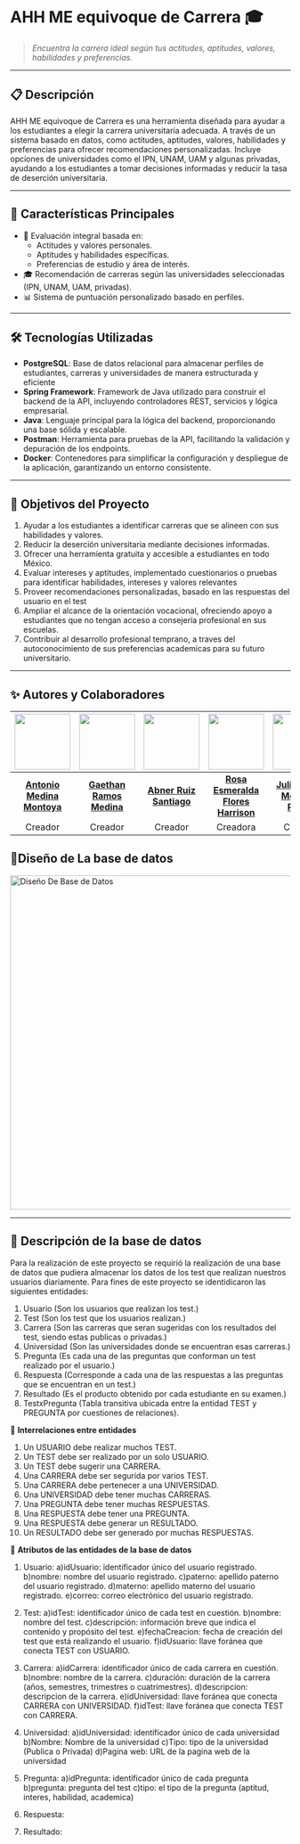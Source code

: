 # **AHH ME equivoque de Carrera** 🎓  
> _Encuentra la carrera ideal según tus actitudes, aptitudes, valores, habilidades y preferencias._

---

## 📋 **Descripción**  
AHH ME equivoque de Carrera es una herramienta diseñada para ayudar a los estudiantes a elegir la carrera universitaria adecuada. A través de un sistema basado en datos,  como actitudes, aptitudes, valores, habilidades y preferencias para ofrecer recomendaciones personalizadas. Incluye opciones de universidades como el IPN, UNAM, UAM y algunas privadas, ayudando a los estudiantes a tomar decisiones informadas y reducir la tasa de deserción universitaria.

---

## 🚀 **Características Principales**  
- 🧠 Evaluación integral basada en:
  - Actitudes y valores personales.
  - Aptitudes y habilidades específicas.
  - Preferencias de estudio y área de interés.
- 🎓 Recomendación de carreras según las universidades seleccionadas (IPN, UNAM, UAM, privadas).
- 📊 Sistema de puntuación personalizado basado en perfiles.

---

## 🛠️ **Tecnologías Utilizadas**  
- **PostgreSQL**: Base de datos relacional para almacenar perfiles de estudiantes, carreras y universidades de manera estructurada y eficiente  
- **Spring Framework**: Framework de Java utilizado para construir el backend de la API, incluyendo controladores REST, servicios y lógica empresarial.
- **Java**: Lenguaje principal para la lógica del backend, proporcionando una base sólida y escalable.
- **Postman**: Herramienta para pruebas de la API, facilitando la validación y depuración de los endpoints. 
- **Docker**: Contenedores para simplificar la configuración y despliegue de la aplicación, garantizando un entorno consistente.

---


## 🎯 **Objetivos del Proyecto**  
1. Ayudar a los estudiantes a identificar carreras que se alineen con sus habilidades y valores.  
2. Reducir la deserción universitaria mediante decisiones informadas.  
3. Ofrecer una herramienta gratuita y accesible a estudiantes en todo México.
4. Evaluar intereses y aptitudes, implementado cuestionarios o pruebas para identificar habilidades, intereses y valores relevantes
5. Proveer recomendaciones personalizadas, basado en las respuestas del usuario en el test
6. Ampliar el alcance de la orientación vocacional, ofreciendo apoyo a estudiantes que no tengan acceso a consejería profesional en sus escuelas.
7. Contribuir al desarrollo profesional temprano, a traves del autoconocimiento de sus preferencias academicas para su futuro universitario.

---
## ✨ **Autores y Colaboradores**  

| <img src="https://github.com/Tony0619-29.png" width="100" /> | <img src="https://github.com/gramos-GH.png" width="100" /> | <img src="https://github.com/AbnerR72.png" width="100" /> | <img src="https://github.com/EsmeraraldaFlores.png" width="100" /> | <img src="https://github.com/Yulsuwu.png" width="100" /> |<img src="https://github.com/Andu890.png" width="100" />|
|:---:|:---:|:---:|:---:|:---:|:---:|
| **[Antonio Medina Montoya](https://github.com/Tony0619-29)** | **[Gaethan Ramos Medina](https://github.com/gramos-GH)** | **[Abner Ruiz Santiago](https://github.com/AbnerR72)** | **[Rosa Esmeralda Flores Harrison](https://github.com/EsmeraraldaFlores)** | **[Julio Cesar Medrano Reyes](https://github.com/Yulsuwu)** |**[Andres Daniel García Brizuela](https://github.com/Andu890)**|
| Creador | Creador | Creador | Creadora | Creador |Creador|

## 💾**Diseño de La base de datos** 
<img src="AHHHMeEquivoqueDeCarrera_Diseño.jpg" alt="Diseño De Base de Datos" width="600">

---
## 📄 **Descripción de la base de datos**
Para la realización de este proyecto se requirió la realización de una base de datos que pudiera almacenar los datos de los test que realizan nuestros usuarios diariamente. Para fines de este proyecto se identidicaron las siguientes entidades:

1. Usuario     (Son los usuarios que realizan los test.)
2. Test        (Son los test que los usuarios realizan.)
3. Carrera     (Son las carreras que seran sugeridas con los resultados del test, siendo estas publicas o privadas.)
4. Universidad (Son las universidades donde se encuentran esas carreras.)
5. Pregunta    (Es cada una de las preguntas que conforman un test realizado por el usuario.)
6. Respuesta   (Corresponde a cada una de las respuestas a las preguntas que se encuentran en un test.)
7. Resultado   (Es el producto obtenido por cada estudiante en su examen.)
8. TestxPregunta (Tabla transitiva ubicada entre la entidad TEST y PREGUNTA por cuestiones de relaciones).

📄 **Interrelaciones entre entidades**
1. Un USUARIO debe realizar muchos TEST.
2. Un TEST debe ser realizado por un solo USUARIO.
3. Un TEST debe sugerir una CARRERA.
4. Una CARRERA debe ser segurida por varios TEST.
5. Una CARRERA debe pertenecer a una UNIVERSIDAD.
6. Una UNIVERSIDAD debe tener muchas CARRERAS.
7. Una PREGUNTA debe tener muchas RESPUESTAS.
8. Una RESPUESTA debe tener una PREGUNTA.
9. Una RESPUESTA debe generar un RESULTADO.
10. Un RESULTADO debe ser generado por muchas RESPUESTAS.

📄 **Atributos de las entidades de la base de datos**
1. Usuario:
     a)idUsuario: identificador único del usuario registrado.
     b)nombre: nombre del usuario registrado.
     c)paterno: apellido paterno del usuario registrado.
     d)materno: apellido materno del usuario registrado.
     e)correo: correo electrónico del usuario registrado.
2. Test:
     a)idTest: identificador único de cada test en cuestión.
     b)nombre: nombre del test.
     c)descripción: información breve que indica el contenido y propósito del test.
     e)fechaCreacion: fecha de creación del test que está realizando el usuario.
     f)idUsuario: llave foránea que conecta TEST con USUARIO.
3. Carrera:
     a)idCarrera: identificador único de cada carrera en cuestión.
     b)nombre: nombre de la carrera.
     c)duración: duración de la carrera (años, semestres, trimestres o cuatrimestres).
     d)descripcion: descripcion de la carrera.
     e)idUniversidad: llave foránea que conecta CARRERA con UNIVERSIDAD.
     f)idTest: llave foránea que conecta TEST con CARRERA.
5. Universidad:
     a)idUniversidad: identificador único de cada universidad
     b)Nombre: Nombre de la universidad
     c)Tipo: tipo de la universidad (Publica o Privada)
     d)Pagina web: URL de la pagina web de la universidad
7. Pregunta:
     a)idPregunta: identificador único de cada pregunta
     b)pregunta: pregunta del test
     c)tipo: el tipo de la pregunta (aptitud, interes, habilidad, academica)
9. Respuesta:

10. Resultado:
